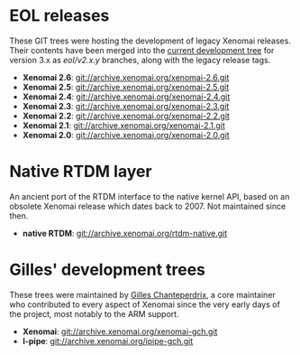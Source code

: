 # EOL releases

These GIT trees were hosting the development of legacy Xenomai
releases. Their contents have been merged into the [current
development tree](https://xenomai.org/gitlab/xenomai/) for version 3.x
as _eol/v2.x.y_ branches, along with the legacy release tags.

* **Xenomai 2.6**:  [git://archive.xenomai.org/xenomai-2.6.git](git://archive.xenomai.org/xenomai-2.6.git)
* **Xenomai 2.5**:  [git://archive.xenomai.org/xenomai-2.5.git](git://archive.xenomai.org/xenomai-2.5.git)
* **Xenomai 2.4**:  [git://archive.xenomai.org/xenomai-2.4.git](git://archive.xenomai.org/xenomai-2.4.git)
* **Xenomai 2.3**:  [git://archive.xenomai.org/xenomai-2.3.git](git://archive.xenomai.org/xenomai-2.3.git)
* **Xenomai 2.2**:  [git://archive.xenomai.org/xenomai-2.2.git](git://archive.xenomai.org/xenomai-2.2.git)
* **Xenomai 2.1**:  [git://archive.xenomai.org/xenomai-2.1.git](git://archive.xenomai.org/xenomai-2.1.git)
* **Xenomai 2.0**:  [git://archive.xenomai.org/xenomai-2.0.git](git://archive.xenomai.org/xenomai-2.0.git)

# Native RTDM layer

An ancient port of the RTDM interface to the native kernel API, based
on an obsolete Xenomai release which dates back to 2007. Not
maintained since then.

* **native RTDM**:  [git://archive.xenomai.org/rtdm-native.git](git://archive.xenomai.org/rtdm-native.git)

# Gilles' development trees

These trees were maintained by [Gilles
Chanteperdrix](https://xenomai.org/wiki/Gilles_Chanteperdrix), a core
maintainer who contributed to every aspect of Xenomai since the very
early days of the project, most notably to the ARM support.

* **Xenomai**:  [git://archive.xenomai.org/xenomai-gch.git](git://archive.xenomai.org/xenomai-gch.git)
* **I-pipe**:  [git://archive.xenomai.org/ipipe-gch.git](git://archive.xenomai.org/ipipe-gch.git)
